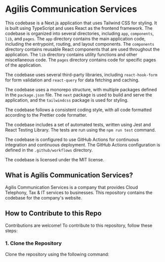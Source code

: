 # Agilis Communication Services

This codebase is a Next.js application that uses Tailwind CSS for styling. It is built using TypeScript and uses React as the frontend framework. The codebase is organized into several directories, including `app`, `components`, `lib`, and `pages`. The `app` directory contains the main application code, including the entrypoint, routing, and layout components. The `components` directory contains reusable React components that are used throughout the application. The `lib` directory contains utility functions and other miscellaneous code. The `pages` directory contains code for specific pages of the application.

The codebase uses several third-party libraries, including `react-hook-form` for form validation and `react-query` for data fetching and caching.

The codebase uses a monorepo structure, with multiple packages defined in the `package.json` file. The `next` package is used to build and serve the application, and the `tailwindcss` package is used for styling.

The codebase follows a consistent coding style, with all code formatted according to the Prettier code formatter.

The codebase includes a set of automated tests, written using Jest and React Testing Library. The tests are run using the `npm run test` command.

The codebase is configured to use GitHub Actions for continuous integration and continuous deployment. The GitHub Actions configuration is defined in the `.github/workflows` directory.

The codebase is licensed under the MIT license.

## What is Agilis Communication Services?

Agilis Communication Services is a company that provides Cloud Telephony, Tax & IT services to businesses. This repository contains the codebase for the company's website.


## How to Contribute to this Repo

Contributions are welcome! To contribute to this repository, follow these steps:

### 1. Clone the Repository

Clone the repository using the following command:
